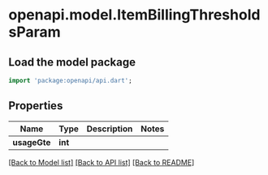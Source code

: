 # openapi.model.ItemBillingThresholdsParam

## Load the model package
```dart
import 'package:openapi/api.dart';
```

## Properties
Name | Type | Description | Notes
------------ | ------------- | ------------- | -------------
**usageGte** | **int** |  | 

[[Back to Model list]](../README.md#documentation-for-models) [[Back to API list]](../README.md#documentation-for-api-endpoints) [[Back to README]](../README.md)


